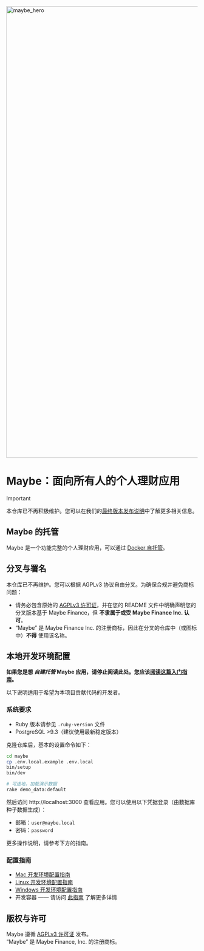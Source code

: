 <img width="1190" alt="maybe_hero" src="https://github.com/user-attachments/assets/5ed08763-a9ee-42b2-a436-e05038fcf573" />

# Maybe：面向所有人的个人理财应用

> [!IMPORTANT]
> 本仓库已不再积极维护。您可以在我们的[最终版本发布说明](https://github.com/maybe-finance/maybe/releases/tag/v0.6.0)中了解更多相关信息。

## Maybe 的托管

Maybe 是一个功能完整的个人理财应用，可以通过 [Docker 自托管](docs/hosting/docker.md)。

## 分叉与署名

本仓库已不再维护。您可以根据 AGPLv3 协议自由分叉。为确保合规并避免商标问题：

- 请务必包含原始的 [AGPLv3 许可证](https://github.com/maybe-finance/maybe/blob/main/LICENSE)，并在您的 README 文件中明确声明您的分叉版本基于 Maybe Finance，但 **不隶属于或受 Maybe Finance Inc. 认可**。
- “Maybe” 是 Maybe Finance Inc. 的注册商标，因此在分叉的仓库中（或图标中）**不得** 使用该名称。

## 本地开发环境配置

**如果您是想 _自建托管_ Maybe 应用，请停止阅读此处。您应该[阅读这篇入门指南](docs/hosting/docker.md)。**

以下说明适用于希望为本项目贡献代码的开发者。

### 系统要求

- Ruby 版本请参见 `.ruby-version` 文件
- PostgreSQL >9.3（建议使用最新稳定版本）

克隆仓库后，基本的设置命令如下：

```sh
cd maybe
cp .env.local.example .env.local
bin/setup
bin/dev

# 可选地，加载演示数据
rake demo_data:default
```

然后访问 http://localhost:3000 查看应用。您可以使用以下凭据登录（由数据库种子数据生成）：

- 邮箱：`user@maybe.local`
- 密码：`password`

更多操作说明，请参考下方的指南。

### 配置指南

- [Mac 开发环境配置指南](https://github.com/maybe-finance/maybe/wiki/Mac-Dev-Setup-Guide)
- [Linux 开发环境配置指南](https://github.com/maybe-finance/maybe/wiki/Linux-Dev-Setup-Guide)
- [Windows 开发环境配置指南](https://github.com/maybe-finance/maybe/wiki/Windows-Dev-Setup-Guide)
- 开发容器 —— 请访问 [此指南](https://code.visualstudio.com/docs/devcontainers/containers) 了解更多详情

## 版权与许可

Maybe 遵循 [AGPLv3 许可证](https://github.com/maybe-finance/maybe/blob/main/LICENSE) 发布。  
“Maybe” 是 Maybe Finance, Inc. 的注册商标。
